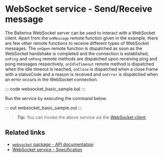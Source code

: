 # WebSocket service - Send/Receive message

The Ballerina WebSocket server can be used to interact with a WebSocket client. Apart from the `onMessage` remote function given in the example, there are few other remote functions to receive different types of WebSocket messages. The `onOpen` remote function is dispatched as soon as the WebSocket handshake is completed and the connection is established, `onPing` and `onPong` remote methods are dispatched upon receiving ping and pong messages respectively, `onIdleTimeout` remote method is dispatched when the idle timeout is reached, `onClose` is dispatched when a close frame with a statusCode and a reason is received and `onError` is dispatched when an error occurs in the WebSocket connection.

::: code websocket_basic_sample.bal :::

Run the service by executing the command below.

::: out websocket_basic_sample.out :::

>**Tip:** You can invoke the above service via the [WebSocket client](/learn/by-example/websocket-client/).

## Related links
- [`websocket` package - API documentation](https://lib.ballerina.io/ballerina/websocket/latest)
- [WebSocket service - Specification](/spec/websocket/#3-service-types)

